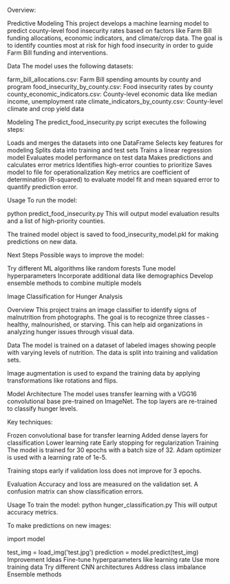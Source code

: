 Overview: 

Predictive Modeling 
This project develops a machine learning model to predict county-level food insecurity rates based on factors like Farm Bill funding allocations, economic indicators, and climate/crop data. The goal is to identify counties most at risk for high food insecurity in order to guide Farm Bill funding and interventions.

Data
The model uses the following datasets:

farm_bill_allocations.csv: Farm Bill spending amounts by county and program
food_insecurity_by_county.csv: Food insecurity rates by county
county_economic_indicators.csv: County-level economic data like median income, unemployment rate
climate_indicators_by_county.csv: County-level climate and crop yield data

Modeling
The predict_food_insecurity.py script executes the following steps:

Loads and merges the datasets into one DataFrame
Selects key features for modeling
Splits data into training and test sets
Trains a linear regression model
Evaluates model performance on test data
Makes predictions and calculates error metrics
Identifies high-error counties to prioritize
Saves model to file for operationalization
Key metrics are coefficient of determination (R-squared) to evaluate model fit and mean squared error to quantify prediction error.

Usage
To run the model:

python predict_food_insecurity.py
This will output model evaluation results and a list of high-priority counties.

The trained model object is saved to food_insecurity_model.pkl for making predictions on new data.

Next Steps
Possible ways to improve the model:

Try different ML algorithms like random forests
Tune model hyperparameters
Incorporate additional data like demographics
Develop ensemble methods to combine multiple models

Image Classification for Hunger Analysis

Overview
This project trains an image classifier to identify signs of malnutrition from photographs. The goal is to recognize three classes - healthy, malnourished, or starving. This can help aid organizations in analyzing hunger issues through visual data.

Data
The model is trained on a dataset of labeled images showing people with varying levels of nutrition. The data is split into training and validation sets.

Image augmentation is used to expand the training data by applying transformations like rotations and flips.

Model Architecture
The model uses transfer learning with a VGG16 convolutional base pre-trained on ImageNet. The top layers are re-trained to classify hunger levels.

Key techniques:

Frozen convolutional base for transfer learning
Added dense layers for classification
Lower learning rate
Early stopping for regularization
Training
The model is trained for 30 epochs with a batch size of 32. Adam optimizer is used with a learning rate of 1e-5.

Training stops early if validation loss does not improve for 3 epochs.

Evaluation
Accuracy and loss are measured on the validation set. A confusion matrix can show classification errors.

Usage
To train the model:
python hunger_classification.py
This will output accuracy metrics.

To make predictions on new images:

import model

test_img = load_img('test.jpg') 
prediction = model.predict(test_img)
Improvement Ideas
Fine-tune hyperparameters like learning rate
Use more training data
Try different CNN architectures
Address class imbalance
Ensemble methods
